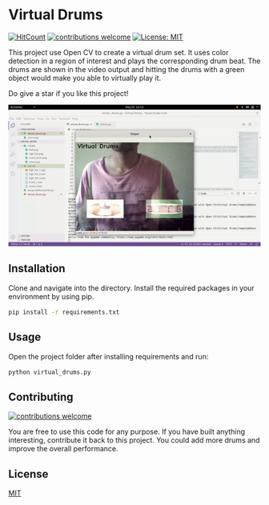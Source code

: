 # Virtual Drums
[![HitCount](http://hits.dwyl.com/navendu-pottekkat/virtual-drums.svg)](http://hits.dwyl.com/navendu-pottekkat/virtual-drums)
[![contributions welcome](https://img.shields.io/badge/contributions-welcome-brightgreen.svg?style=flat)](https://github.com/navendu-pottekkat/virtual-drums/issues)
[![License: MIT](https://img.shields.io/badge/License-MIT-yellow.svg)](https://opensource.org/licenses/MIT)

This project use Open CV to create a virtual drum set. It uses color detection in a region of interest and plays the corresponding drum beat. The drums are shown in the video output and hitting the drums with a green object would make you able to virtually play it.

Do give a star if you like this project!

![Preview](preview.gif)

## Installation

Clone and navigate into the directory. Install the required packages in your environment by using pip.

```bash
pip install -r requirements.txt
```

## Usage

Open the project folder after installing requirements and run:

```bash
python virtual_drums.py
```

## Contributing 
[![contributions welcome](https://img.shields.io/badge/contributions-welcome-brightgreen.svg?style=flat)](https://github.com/navendu-pottekkat/virtual-drums/issues)

You are free to use this code for any purpose. If you have built anything interesting, contribute it back to this project. You could add more drums and improve the overall performance.

## License
[MIT](https://choosealicense.com/licenses/mit/)
